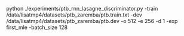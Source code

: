 python ./experiments/ptb_rnn_lasagne_discriminator.py  -train /data/lisatmp4/datasets/ptb_zaremba/ptb.train.txt -dev /data/lisatmp4/datasets/ptb_zaremba/ptb.dev     -o 512 -e 256 -d 1 -exp first_mle -batch_size 128
